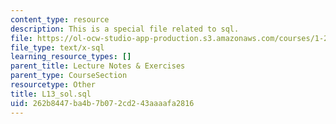 ```yaml
---
content_type: resource
description: This is a special file related to sql.
file: https://ol-ocw-studio-app-production.s3.amazonaws.com/courses/1-264j-database-internet-and-systems-integration-technologies-fall-2013/262b8447ba4b7b072cd243aaaafa2816_L13_sol.sql
file_type: text/x-sql
learning_resource_types: []
parent_title: Lecture Notes & Exercises
parent_type: CourseSection
resourcetype: Other
title: L13_sol.sql
uid: 262b8447-ba4b-7b07-2cd2-43aaaafa2816
---
```

